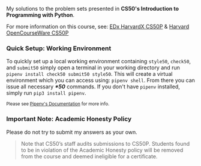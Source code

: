 My solutions to the problem sets presented in **CS50's Introduction to Programming with Python**.

For more information on this course, see: [EDx HarvardX CS50P](https://learning.edx.org/course/course-v1:HarvardX+CS50P+Python/home) & [Harvard OpenCourseWare CS50P](https://cs50.harvard.edu/python/2022/)

### Quick Setup: Working Environment

To quickly set up a local working environment containing `style50`, `check50`, and `submit50` simply open a terminal in your working directory and run `pipenv install check50 submit50 style50`. This will create a virtual environment which you can access using: `pipenv shell`. From there you can issue all necessary ___*50___ commands. If you don't have `pipenv` installed, simply run `pip3 install pipenv`.

<sub>Please see [Pipenv's Documentation](https://docs.pipenv.org/) for more info.</sub>

### Important Note: Academic Honesty Policy

Please do not try to submit my answers as your own.

>Note that CS50’s staff audits submissions to CS50P. Students found to be in violation of the Academic Honesty policy will be removed from the course and deemed ineligible for a certificate.